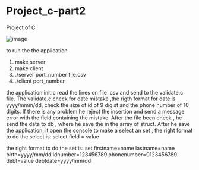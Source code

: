 # Project_c-part2

Project of C





![image](https://user-images.githubusercontent.com/28409805/216340493-e623a104-3939-49a6-8d26-31deb3dc4c60.png)






to run the the application
1. make server
2. make client
3. ./server port_number file.csv
3. ./client port_number

the application init.c read the lines on file .csv and send to the validate.c file.
The validate.c check for date mistake ,the rigth format for date is yyyy/mmm/dd, check the size of id of 9 digist and the phone number of 10 digits.
If there is any problem he reject the insertion and send a message error with the field containing the mistake. 
After the file been check , he send the data to db , where he save the in the array of struct. 
After he save the application, it open the console to make a select an set , the right format to do the select is:
select field = value

the right format to do the set is:
set firstname=name lastname=name birth=yyyy/mm/dd idnumber=123456789 phonenumber=0123456789 debt=value debtdate=yyyy/mm/dd
